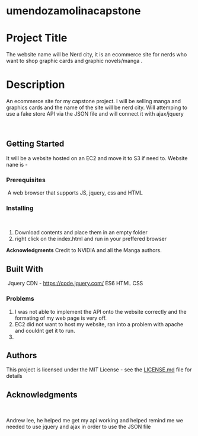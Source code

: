 # umendozamolinacapstone
 
# Project Title
The website name will be Nerd city, it is an ecommerce site for nerds who want to shop graphic cards and graphic novels/manga .
# Description
An ecommerce site for my capstone project. I will be selling manga and graphics cards and the name of the site will be nerd city. Will attemping to use a fake store API via the JSON file and will connect it with ajax/jquery

​
## Getting Started
It will be a website hosted on an EC2 and move it to S3 if need to. Website nane is - 
### Prerequisites
​
A web browser that supports JS, jquery, css and HTML 
​
### Installing
​
1. Download contents and place them in an empty folder
2. right click on the index.html and run in your preffered browser



**Acknowledgments**
Credit to NVIDIA and all the Manga authors.

## Built With
​
Jquery CDN - https://code.jquery.com/
ES6
HTML
CSS

### Problems


1. I was not able to implement the API onto the website correctly and the formating of my web page is very off. 
2. EC2 did not want to host my website, ran into a problem with apache and couldnt get it to run.
3. 


## Authors

This project is licensed under the MIT License - see the [LICENSE.md](LICENSE.md) file for details
​
## Acknowledgments
​

Andrew lee, he helped me get my api working and helped remind me we needed to use jquery and ajax in order to use the JSON file 

